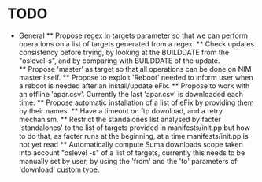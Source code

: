 # TODO
* General
** Propose regex in targets parameter so that we can perform operations on a list of targets 
 generated from a regex.
** Check updates consistency before trying, by looking at the BUILDDATE from the "oslevel-s", and 
 by comparing with BUILDDATE of the update.  
** Propose 'master' as target so that all operations can be done on NIM master itself.
** Propose to exploit 'Reboot' needed to inform user when a reboot is needed after an install/update 
 eFix.
** Propose to work with an offline 'apar.csv'. Currently the last 'apar.csv' is downloaded each 
 time. 
** Propose automatic installation of a list of eFix by providing them by their names.
** Have a timeout on ftp download, and a retry mechanism.
** Restrict the standalones list analysed by facter 'standalones' to the list of targets provided in 
 manifests/init.pp but how to do that, as facter runs at the beginning, at a time manifests/init.pp 
 is not yet read
** Automatically compute Suma downloads scope taken into account "oslevel -s" of a list of 
 targets, currently this needs to be manually set by user, by using the 'from' and the 'to' 
 parameters of 'download' custom type.


         
